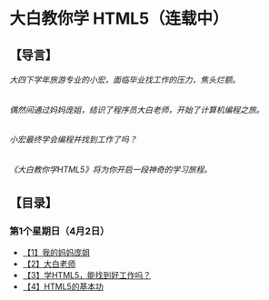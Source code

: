 # 大白教你学 HTML5（连载中）
## 【导言】

###### 大四下学年旅游专业的小宏，面临毕业找工作的压力，焦头烂额。
###### 偶然间通过妈妈庞姐，结识了程序员大白老师，开始了计算机编程之旅。
###### 小宏最终学会编程并找到工作了吗？
###### 《大白教你学HTML5》将为你开启一段神奇的学习旅程。

## 【目录】
### 第1个星期日（4月2日）

- [【1】我的妈妈庞姐](http://www.jianshu.com)
- [【2】大白老师](http://www.jianshu.com)
- [【3】学HTML5，能找到好工作吗？](http://www.jianshu.com)
- [【4】HTML5的基本功](http://www.jianshu.com)
